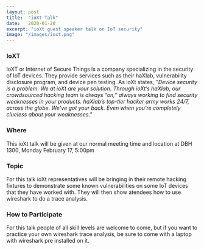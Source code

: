 ```yaml
---
layout: post
title:  "ioXt Talk"
date:   2020-01-20
excerpt: "ioXt guest speaker talk on IoT security"
image: "/images/ioxt.png"
---
```

### IoXT

IoXT or Internet of Secure Things is a company specializing in the security of IoT devices. They provide services such as their haXlab, vulnerability disclosure program, and device pen testing. As ioXt states, <i>"Device security is a problem. We at ioXt are your solution. Through ioXt’s haXlab, our crowdsourced hacking team is always “on,” always working to find security weaknesses in your products. haXlab’s top-tier hacker army works 24/7, across the globe. We’ve got your back. Even when you’re completely clueless about your weaknesses." </i>

### Where

This ioXt talk will be given at our normal meeting time and location at DBH 1300, Monday February 17, 5:00pm

### Topic

For this talk ioXt representatives will be bringing in their remote hacking fixtures to demonstrate some known vulnerabilities on some IoT devices that they have worked with. They will then show atendees how to use wireshark to do a trace analysis.

### How to Participate

For this talk people of all skill levels are welcome to come, but if you want to practice your own wireshark trace analysis, be sure to come with a laptop with wireshark pre installed on it.